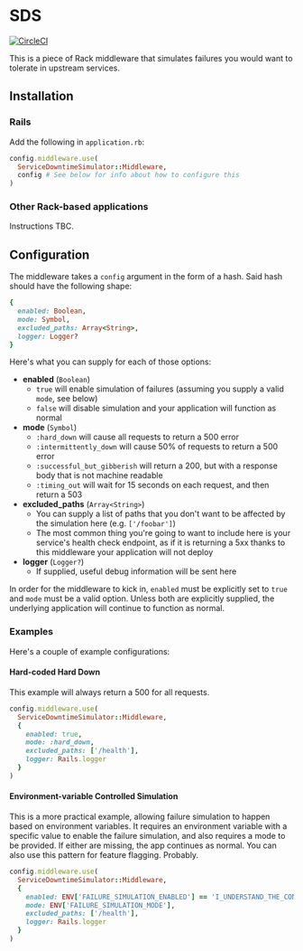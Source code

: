 # SDS

[![CircleCI](https://circleci.com/gh/deliveroo/service_downtime_simulator/tree/master.svg?style=svg&circle-token=d66bc2c0246da5cdf4eeaeb6c9f7b10bcd74bb7b)](https://circleci.com/gh/deliveroo/service_downtime_simulator/tree/master)

This is a piece of Rack middleware that simulates failures you would want to tolerate in upstream services.

## Installation

### Rails

Add the following in `application.rb`:

```ruby
config.middleware.use(
  ServiceDowntimeSimulator::Middleware,
  config # See below for info about how to configure this
)
```

### Other Rack-based applications

Instructions TBC.

## Configuration

The middleware takes a `config` argument in the form of a hash. Said hash should have the following shape:

```ruby
{
  enabled: Boolean,
  mode: Symbol,
  excluded_paths: Array<String>,
  logger: Logger?
}
```

Here's what you can supply for each of those options:

- **enabled** (`Boolean`)
  - `true` will enable simulation of failures (assuming you supply a valid `mode`, see below)
  - `false` will disable simulation and your application will function as normal
- **mode** (`Symbol`)
  - `:hard_down` will cause all requests to return a 500 error
  - `:intermittently_down` will cause 50% of requests to return a 500 error
  - `:successful_but_gibberish` will return a 200, but with a response body that is not machine readable
  - `:timing_out` will wait for 15 seconds on each request, and then return a 503
- **excluded_paths** (`Array<String>`)
  - You can supply a list of paths that you don't want to be affected by the simulation here (e.g. `['/foobar']`)
  - The most common thing you're going to want to include here is your service's health check endpoint, as if it is returning a 5xx thanks to this middleware your application will not deploy
- **logger** (`Logger?`)
  - If supplied, useful debug information will be sent here

In order for the middleware to kick in, `enabled` must be explicitly set to `true` and `mode` must be a valid option. Unless both are explicitly supplied, the underlying application will continue to function as normal.

### Examples

Here's a couple of example configurations:

#### Hard-coded Hard Down

This example will always return a 500 for all requests.

```ruby
config.middleware.use(
  ServiceDowntimeSimulator::Middleware,
  {
    enabled: true,
    mode: :hard_down,
    excluded_paths: ['/health'],
    logger: Rails.logger
  }
)
```

#### Environment-variable Controlled Simulation

This is a more practical example, allowing failure simulation to happen based on environment variables. It requires an environment variable with a specific value to enable the failure simulation, and also requires a mode to be provided. If either are missing, the app continues as normal. You can also use this pattern for feature flagging. Probably.

```ruby
config.middleware.use(
  ServiceDowntimeSimulator::Middleware,
  {
    enabled: ENV['FAILURE_SIMULATION_ENABLED'] == 'I_UNDERSTAND_THE_CONSEQUENCES_OF_THIS',
    mode: ENV['FAILURE_SIMULATION_MODE'],
    excluded_paths: ['/health'],
    logger: Rails.logger
  }
)
```
